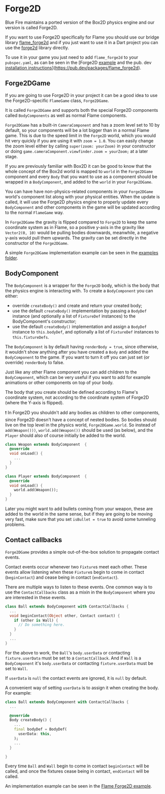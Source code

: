# Forge2D

Blue Fire maintains a ported version of the Box2D physics engine and our
version is called Forge2D.

If you want to use Forge2D specifically for Flame you should use our bridge library
[flame_forge2d](https://github.com/flame-engine/flame/tree/main/packages/flame_forge2d) and if you
just want to use it in a Dart project you can use the
[forge2d](https://github.com/flame-engine/forge2d) library directly.

To use it in your game you just need to add `flame_forge2d` to your
`pubspec.yaml`, as can be seen in the [Forge2D
[example](https://github.com/flame-engine/flame/tree/main/packages/flame_forge2d/example)
and the pub. dev [installation
instructions](https://pub.dev/packages/flame_forge2d)](<https://pub.dev/packages/flame_forge2d>).


## Forge2DGame

If you are going to use Forge2D in your project it can be a good idea to use the Forge2D-specific
`FlameGame` class, `Forge2DGame`.

It is called `Forge2DGame` and supports both the special Forge2D components called `BodyComponents`
as well as normal Flame components.

`Forge2DGame` has a built-in `CameraComponent` and has a zoom level set to 10 by default, so your
components will be a lot bigger than in a normal Flame game. This is due to the speed limit in the
`Forge2D` world, which you would hit very quickly if you are using it with `zoom = 1.0`. You can
easily change the zoom level either by calling `super(zoom: yourZoom)` in your constructor or
doing `game.cameraComponent.viewfinder.zoom = yourZoom;` at a later stage.

If you are previously familiar with Box2D it can be good to know that the whole concept of the
Box2d world is mapped to `world` in the `Forge2DGame` component and every `Body` that you want to
use as a component should be wrapped in a `BodyComponent`, and added to the `world` in your
`Forge2DGame`.

You can have have non-physics-related components in your `Forge2DGame` world's component list along
with your physical entities. When the update is called, it will use the Forge2D physics engine to
properly update every `BodyComponent` and other components in the game will be updated according to
the normal `FlameGame` way.

In `Forge2DGame` the gravity is flipped compared to `Forge2D` to keep the same coordinate system as
in Flame, so a positive y-axis in the gravity like `Vector2(0, 10)` would be pulling bodies
downwards, meanwhile, a negative y-axis would pull them upwards. The gravity can be set directly in
the constructor of the `Forge2DGame`.

A simple `Forge2DGame` implementation example can be seen in the
[examples folder](https://github.com/flame-engine/flame/tree/main/packages/flame_forge2d/example).


## BodyComponent

The `BodyComponent` is a wrapper for the `Forge2D` body, which is the body that the physics engine
is interacting with. To create a `BodyComponent` you can either:

- override `createBody()` and create and return your created body;
- use the default `createBody()` implementation by passing a `BodyDef` instance (and optionally a
list of `FixtureDef` instances) to the BodyComponent's constructor;
- use the default `createBody()` implementation and assign a `BodyDef` instance to `this.bodyDef`,
and optionally a list of `FixtureDef` instances to `this.fixtureDefs`.

The `BodyComponent` is by default having `renderBody = true`, since otherwise, it wouldn't show
anything after you have created a `Body` and added the `BodyComponent` to the game. If you want to
turn it off you can just set (or override) `renderBody` to false.

Just like any other Flame component you can add children to the `BodyComponent`, which can be very
useful if you want to add for example animations or other components on top of your body.

The body that you create should be defined according to Flame's coordinate system,
not according to the coordinate system of Forge2D (where the Y-axis is flipped).

:exclamation: In Forge2D you shouldn't add any bodies as children to other components,
since Forge2D doesn't have a concept of nested bodies.
So bodies should live on the top level in the physics world, `Forge2DGame.world`.
So instead of `add(Weapon()))`, `world.add(Weapon())` should be used (as below), and the `Player`
should also of course initially be added to the world.

```dart
class Weapon extends BodyComponent  {
  @override
  void onLoad() {
    ...
  }
}

class Player extends BodyComponent  {
  @override
  void onLoad() {
    world.add(Weapon());
  }
}
```

Later you might want to add bullets coming from your weapon, these are added to the world in the
same sense, but if they are going to be moving very fast, make sure that you set `isBullet = true`
to avoid some tunneling problems.


## Contact callbacks

`Forge2DGame` provides a simple out-of-the-box solution to propagate contact events.

Contact events occur whenever two `Fixture`s meet each other. These events allow listening when
these `Fixture`s begin to come in contact (`beginContact`) and cease being in contact
(`endContact`).

There are multiple ways to listen to these events. One common way is to use the `ContactCallbacks`
class as a mixin in the `BodyComponent` where you are interested in these events.

```dart
class Ball extends BodyComponent with ContactCallbacks {
  ...
  void beginContact(Object other, Contact contact) {
    if (other is Wall) {
      // Do something here.
    }
  }
  ...
}
```

For the above to work, the `Ball`'s `body.userData` or contacting `fixture.userData` must be
set to a `ContactCallback`. And if `Wall` is a `BodyComponent` it's `body.userData` or contacting
`fixture.userData` must be set to `Wall`.

If `userData` is `null` the contact events are ignored, it is `null` by default.

A convenient way of setting `userData` is to assign it when creating the body. For example:

```dart
class Ball extends BodyComponent with ContactCallbacks {
  ...

  @override
  Body createBody() {
    ...
    final bodyDef = BodyDef(
      userData: this,
    );
    ...
  }

}
```

Every time `Ball` and `Wall` begin to come in contact `beginContact` will be called, and once the
fixtures cease being in contact, `endContact` will be called.

An implementation example can be seen in the [Flame Forge2D
example](https://github.com/flame-engine/flame/blob/main/examples/lib/stories/bridge_libraries/flame_forge2d/utils/balls.dart).
